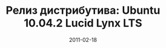 ---
layout: post
title:  "Релиз дистрибутива: Ubuntu 10.04.2 Lucid Lynx LTS"
date: 2011-02-18   
---